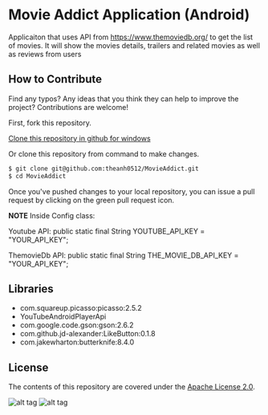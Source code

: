 # Movie Addict Application (Android)
Applicaiton that uses API from https://www.themoviedb.org/  to get the list of movies. It will show the movies details, trailers and related movies as well as reviews from users

## How to Contribute

Find any typos? Any ideas that you think they can help to improve the project? Contributions are welcome!

First, fork this repository.

[Clone this repository in github for windows](github-windows://openRepo/https://github.com/theanh0512/MovieAddict)

Or clone this repository from command to make changes.

```sh
$ git clone git@github.com:theanh0512/MovieAddict.git
$ cd MovieAddict
```

Once you've pushed changes to your local repository, you can issue a pull request by clicking on the green pull request icon.

**NOTE**
Inside Config class:

Youtube API: public static final String YOUTUBE_API_KEY = "YOUR_API_KEY";

ThemovieDb API: public static final String THE_MOVIE_DB_API_KEY = "YOUR_API_KEY";

## Libraries
- com.squareup.picasso:picasso:2.5.2
- YouTubeAndroidPlayerApi
- com.google.code.gson:gson:2.6.2
- com.github.jd-alexander:LikeButton:0.1.8
- com.jakewharton:butterknife:8.4.0

## License

The contents of this repository are covered under the [Apache License 2.0](LICENSE).

![alt tag](https://github.com/theanh0512/TheaterApp/blob/master/main_activity.png)
![alt tag](https://github.com/theanh0512/TheaterApp/blob/master/detail_activity.png)
